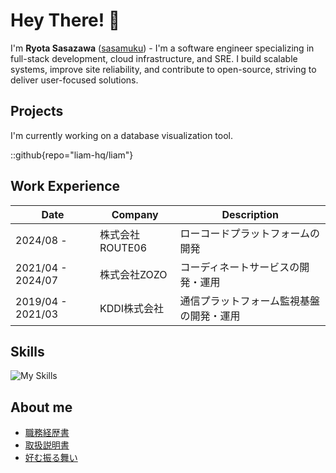 # Hey There! 👋

I'm **Ryota Sasazawa** ([sasamuku](https://github.com/sasamuku)) - I'm a software engineer specializing in full-stack development, cloud infrastructure, and SRE. I build scalable systems, improve site reliability, and contribute to open-source, striving to deliver user-focused solutions.

## Projects

I'm currently working on a database visualization tool.

::github{repo="liam-hq/liam"}

## Work Experience

| Date | Company | Description |
| --- | --- |------------|
| 2024/08 - | 株式会社ROUTE06 | ローコードプラットフォームの開発 |
| 2021/04 - 2024/07 | 株式会社ZOZO | コーディネートサービスの開発・運用 |
| 2019/04 - 2021/03 | KDDI株式会社 | 通信プラットフォーム監視基盤の開発・運用 |

## Skills

![My Skills](https://skillicons.dev/icons?i=ruby,rails,typescript,go,postgres,elasticsearch,aws,gcp,terraform,docker,kubernetes,datadog&perline=15)

## About me

- [職務経歴書](/resume/)
- [取扱説明書](/instructions/)
- [好む振る舞い](/behavior/)

